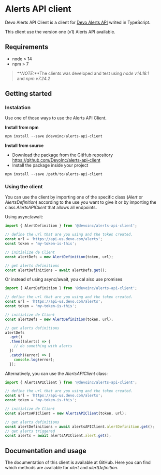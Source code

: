 # Alerts API client

Devo Alerts API Client is a client for [Devo Alerts API](https://docs.devo.com/confluence/ndt/v7.9.0/api-reference/alerting-api) writed in TypeScript.

This client use the version one (v1) Alerts API available.

## Requirements

- node > 14
- npm > 7

> **_NOTE:_**The clients was developed and test using _node v14.18.1_ and _npm v7.24.2_

## Getting started

### Instalation

Use one of those ways to use the Alerts API Client.

**Install from npm**

```js
npm install --save @devoinc/alerts-api-client
```

**Install from source**

- Download the package from the GitHub repository
  https://github.com/DevoInc/alerts-api-client
- Install the package inside your project

```js
npm install --save /path/to/alerts-api-client
```

### Using the client

You can use the client by importing one of the specific class (_Alert_ or _AlertsDefinition_) according to the use you want to give it or by importing the class _AlertsAPIClient_ that allows all endpoints.

Using async/await:

```js
import { AlertDefinition } from '@devoinc/alerts-api-client';

// define the url that are you using and the token created.
const url = 'https://api-us.devo.com/alerts';
const token = 'my-token-is-this';

// initialize de Client
const alertDefs = new AlertDefinition(token, url);

// get alerts definitions
const alertDefinitions = await alertDefs.get();
```

Or instead of using async/await, you cal also use promises

```js
import { AlertDefinition } from '@devoinc/alerts-api-client';

// define the url that are you using and the token created.
const url = 'https://api-us.devo.com/alerts';
const token = 'my-token-is-this';

// initialize de Client
const alertDefs = new AlertDefinition(token, url);

// get alerts definitions
alertDefs
  .get()
  .then((alerts) => {
    // do something with alerts
  })
  .catch((error) => {
    console.log(error);
  });
```

Alternatively, you can use the _AlertsAPIClient_ class:

```js
import { AlertsAPIClient } from '@devoinc/alerts-api-client';

// define the url that are you using and the token created.
const url = 'https://api-us.devo.com/alerts';
const token = 'my-token-is-this';

// initialize de Client
const alertsAPIClient = new AlertsAPIClient(token, url);

// get alerts definitions
const alertDefinitions = await alertsAPIClient.alertDefinition.get();
// get alerts triggered
const alerts = await alertsAPIClient.alert.get();
```

## Documentation and usage

The documentation of this client is available at GitHub.
Here you can find which methods are available for _alert_ and _alertDefinition_.
